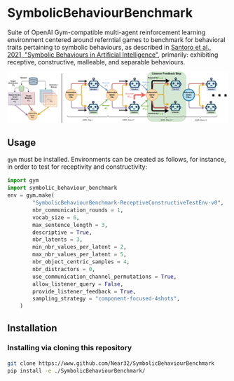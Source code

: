 # SymbolicBehaviourBenchmark

Suite of OpenAI Gym-compatible multi-agent reinforcement learning environment centered around referntial games to benchmark for behavioral traits pertaining to symbolic behaviours, as described in [Santoro et al., 2021, "Symbolic Behaviours in Artificial Intelligence"](https://arxiv.org/abs/2102.03406), primarily: exhibiting receptive, constructive, malleable, and separable behaviours.

![default_env](https://www.github.com/Near32/SymbolicBehaviourBenchmark/raw/main/resources/symbolic-continuous-stimulus-representation-binding-problem-Descriptive+ListenerFeedback.drawio.png)

## Usage

`gym` must be installed. Environments can be created as follows, for instance, in order to test for receptivity and constructivity:

```python
import gym
import symbolic_behaviour_benchmark
env = gym.make(
        "SymbolicBehaviourBenchmark-ReceptiveConstructiveTestEnv-v0", 
        nbr_communication_rounds = 1,
        vocab_size = 6,
        max_sentence_length = 3,
        descriptive = True,
        nbr_latents = 3,
        min_nbr_values_per_latent = 2,
        max_nbr_values_per_latent = 5,
        nbr_object_centric_samples = 4,
        nbr_distractors = 0,
        use_communication_channel_permutations = True,
        allow_listener_query = False,
        provide_listener_feedback = True,
        sampling_strategy = "component-focused-4shots",
    )
```

## Installation

### Installing via cloning this repository

```bash
git clone https://www.github.com/Near32/SymbolicBehaviourBenchmark
pip install -e ./SymbolicBehaviourBenchmark/
```
